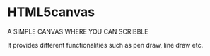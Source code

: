 # HTML5canvas
A SIMPLE CANVAS WHERE YOU CAN SCRIBBLE

It provides different functionalities such as pen draw, line draw etc.
